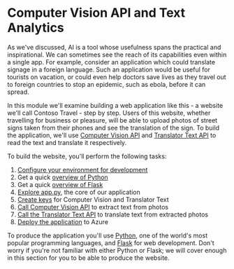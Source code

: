 # Computer Vision API and Text Analytics

As we've discussed, AI is a tool whose usefulness spans the practical and inspirational. We can sometimes see the reach of its capabilities even within a single app. For example, consider an application which could translate signage in a foreign language. Such an application would be useful for tourists on vacation, or could even help doctors save lives as they travel out to foreign countries to stop an epidemic, such as ebola, before it can spread.

In this module we'll examine building a web application like this - a website we'll call Contoso Travel - step by step. Users of this website, whether travelling for business or pleasure, will be able to upload photos of street signs taken from their phones and see the translation of the sign. To build the application, we'll use [Computer Vision API](https://azure.microsoft.com/services/cognitive-services/computer-vision/) and [Translator Text API](https://azure.microsoft.com/services/cognitive-services/translator-text-api/) to read the text and translate it respectively.

To build the website, you'll perform the following tasks:

1. [Configure your environment for development](../prerequisites.md)
2. Get a quick [overview of Python](./intro-python.md)
3. Get a quick [overview of Flask](./intro-flask.md)
4. [Explore app.py](./explore-app-py.md), the core of our application
5. [Create keys](./create-computer-vision-keys.md) for Computer Vision and Translator Text
6. [Call Computer Vision API](./computer-vision.md) to extract text from photos
7. [Call the Translator Text API](./translator.md) to translate text from extracted photos
8. [Deploy the application](./deploy.md) to Azure

To produce the application you'll use [Python](https://python.org), one of the world's most popular programming languages, and [Flask](http://flask.pocoo.org/) for web development. Don't worry if you're not familiar with either Python or Flask; we will cover enough in this section for you to be able to produce the website.
